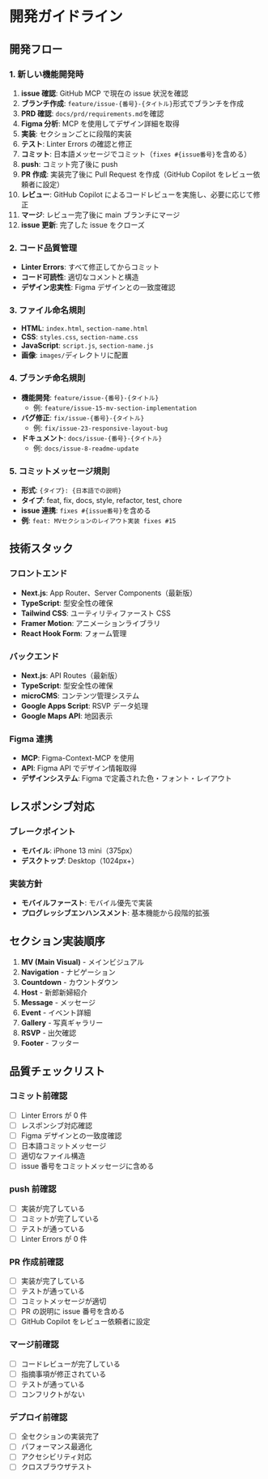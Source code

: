 # 開発ガイドライン

## 開発フロー

### 1. 新しい機能開発時

1. **issue 確認**: GitHub MCP で現在の issue 状況を確認
2. **ブランチ作成**: `feature/issue-{番号}-{タイトル}`形式でブランチを作成
3. **PRD 確認**: `docs/prd/requirements.md`を確認
4. **Figma 分析**: MCP を使用してデザイン詳細を取得
5. **実装**: セクションごとに段階的実装
6. **テスト**: Linter Errors の確認と修正
7. **コミット**: 日本語メッセージでコミット（`fixes #{issue番号}`を含める）
8. **push**: コミット完了後に push
9. **PR 作成**: 実装完了後に Pull Request を作成（GitHub Copilot をレビュー依頼者に設定）
10. **レビュー**: GitHub Copilot によるコードレビューを実施し、必要に応じて修正
11. **マージ**: レビュー完了後に main ブランチにマージ
12. **issue 更新**: 完了した issue をクローズ

### 2. コード品質管理

- **Linter Errors**: すべて修正してからコミット
- **コード可読性**: 適切なコメントと構造
- **デザイン忠実性**: Figma デザインとの一致度確認

### 3. ファイル命名規則

- **HTML**: `index.html`, `section-name.html`
- **CSS**: `styles.css`, `section-name.css`
- **JavaScript**: `script.js`, `section-name.js`
- **画像**: `images/`ディレクトリに配置

### 4. ブランチ命名規則

- **機能開発**: `feature/issue-{番号}-{タイトル}`
  - 例: `feature/issue-15-mv-section-implementation`
- **バグ修正**: `fix/issue-{番号}-{タイトル}`
  - 例: `fix/issue-23-responsive-layout-bug`
- **ドキュメント**: `docs/issue-{番号}-{タイトル}`
  - 例: `docs/issue-8-readme-update`

### 5. コミットメッセージ規則

- **形式**: `{タイプ}: {日本語での説明}`
- **タイプ**: feat, fix, docs, style, refactor, test, chore
- **issue 連携**: `fixes #{issue番号}`を含める
- **例**: `feat: MVセクションのレイアウト実装 fixes #15`

## 技術スタック

### フロントエンド

- **Next.js**: App Router、Server Components（最新版）
- **TypeScript**: 型安全性の確保
- **Tailwind CSS**: ユーティリティファースト CSS
- **Framer Motion**: アニメーションライブラリ
- **React Hook Form**: フォーム管理

### バックエンド

- **Next.js**: API Routes（最新版）
- **TypeScript**: 型安全性の確保
- **microCMS**: コンテンツ管理システム
- **Google Apps Script**: RSVP データ処理
- **Google Maps API**: 地図表示

### Figma 連携

- **MCP**: Figma-Context-MCP を使用
- **API**: Figma API でデザイン情報取得
- **デザインシステム**: Figma で定義された色・フォント・レイアウト

## レスポンシブ対応

### ブレークポイント

- **モバイル**: iPhone 13 mini（375px）
- **デスクトップ**: Desktop（1024px+）

### 実装方針

- **モバイルファースト**: モバイル優先で実装
- **プログレッシブエンハンスメント**: 基本機能から段階的拡張

## セクション実装順序

1. **MV (Main Visual)** - メインビジュアル
2. **Navigation** - ナビゲーション
3. **Countdown** - カウントダウン
4. **Host** - 新郎新婦紹介
5. **Message** - メッセージ
6. **Event** - イベント詳細
7. **Gallery** - 写真ギャラリー
8. **RSVP** - 出欠確認
9. **Footer** - フッター

## 品質チェックリスト

### コミット前確認

- [ ] Linter Errors が 0 件
- [ ] レスポンシブ対応確認
- [ ] Figma デザインとの一致度確認
- [ ] 日本語コミットメッセージ
- [ ] 適切なファイル構造
- [ ] issue 番号をコミットメッセージに含める

### push 前確認

- [ ] 実装が完了している
- [ ] コミットが完了している
- [ ] テストが通っている
- [ ] Linter Errors が 0 件

### PR 作成前確認

- [ ] 実装が完了している
- [ ] テストが通っている
- [ ] コミットメッセージが適切
- [ ] PR の説明に issue 番号を含める
- [ ] GitHub Copilot をレビュー依頼者に設定

### マージ前確認

- [ ] コードレビューが完了している
- [ ] 指摘事項が修正されている
- [ ] テストが通っている
- [ ] コンフリクトがない

### デプロイ前確認

- [ ] 全セクションの実装完了
- [ ] パフォーマンス最適化
- [ ] アクセシビリティ対応
- [ ] クロスブラウザテスト
